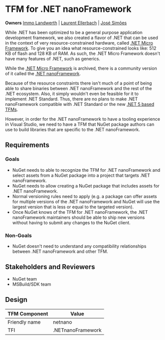 # TFM for .NET nanoFramework

**Owners** [Immo Landwerth](https://github.com/terrajobst) | [Laurent Ellerbach](https://github.com/Ellerbach) | [José Simões](https://github.com/josesimoes)

While .NET has been optimized to be a general purpose application development
framework, we also created a flavor of .NET that can be used in the context of
very resource-constrained hardware, called [.NET Micro Framework][netmf]. To
give you an idea what resource-constrained looks like: 512 KB of flash and 128
KB of RAM. As such, the .NET Micro Framework doesn't have many features of .NET,
such as generics.

While the [.NET Micro Framework][netmf] is archived, there is a community
version of it called the [.NET nanoFramework][nanoframework].

Because of the resource constraints there isn't much of a point of being able to
share binaries between .NET nanoFramework and the rest of the .NET ecosystem.
Also, it simply wouldn't even be feasible for it to implement .NET Standard.
Thus, there are no plans to make .NET nanoFramework compatible with .NET
Standard or the new [.NET 5 based TFMs][net5-tfm].

However, in order for the .NET nanoFramework to have a tooling experience in
Visual Studio, we need to have a TFM that NuGet package authors can use to build
libraries that are specific to the .NET nanoFramework.

[netmf]: https://github.com/NETMF/netmf-interpreter
[nanoframework]: https://github.com/nanoframework/nf-interpreter
[net5-tfm]: ../../2020/net5/net5.md

## Requirements

### Goals

* NuGet needs to able to recognize the TFM for .NET nanoFramework and select
  assets from a NuGet package into a project that targets .NET nanoFramework.
* NuGet needs to allow creating a NuGet package that includes assets for .NET
  nanoFramework.
* Normal versioning rules need to apply (e.g. a package can offer assets for
  multiple versions of the .NET nanoFramework and NuGet will use the largest
  version that is less or equal to the targeted version).
* Once NuGet knows of the TFM for .NET nanoFramework, the .NET nanoFramework
  maintainers should be able to ship new versions without having to submit any
  changes to the NuGet client.

### Non-Goals

* NuGet doesn't need to understand any compatibility relationships between .NET
  nanoFramework and other TFM.

## Stakeholders and Reviewers

* NuGet team
* MSBuild/SDK team

## Design

TFM Component  | Value
---------------|------------------
Friendly name  | netnano
TFI            | .NETnanoFramework
